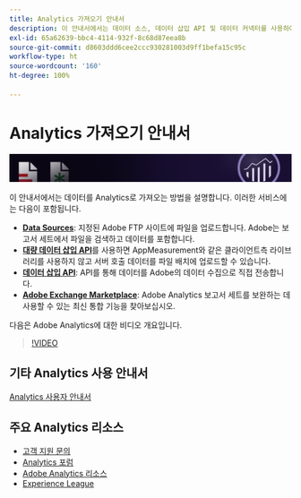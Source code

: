 ```yaml
---
title: Analytics 가져오기 안내서
description: 이 안내서에서는 데이터 소스, 데이터 삽입 API 및 데이터 커넥터를 사용하여 Analytics로 데이터를 가져오는 방법을 설명합니다.
exl-id: 65a62639-bbc4-4114-932f-8c68d87eea8b
source-git-commit: d8603ddd6cee2ccc930281003d9ff1befa15c95c
workflow-type: ht
source-wordcount: '160'
ht-degree: 100%

---
```


# Analytics 가져오기 안내서

![배너](../../assets/doc_banner_import.png)

이 안내서에서는 데이터를 Analytics로 가져오는 방법을 설명합니다. 이러한 서비스에는 다음이 포함됩니다.

* **[Data Sources](c-data-sources/datasrc-home.md)**: 지정된 Adobe FTP 사이트에 파일을 업로드합니다. Adobe는 보고서 세트에서 파일을 검색하고 데이터를 포함합니다.
* **[대량 데이터 삽입 API](/help/import/bulk-data-insertion-api/bulk-data-insert.md)**&#x200B;를 사용하면 AppMeasurement와 같은 클라이언트측 라이브러리를 사용하지 않고 서버 호출 데이터를 파일 배치에 업로드할 수 있습니다.
* **[데이터 삽입 API](c-data-insertion-api/c-data-insertion-api.md)**: API를 통해 데이터를 Adobe의 데이터 수집으로 직접 전송합니다.
* **[Adobe Exchange Marketplace](https://exchange.adobe.com/experiencecloud.analytics.html#product)**: Adobe Analytics 보고서 세트를 보완하는 데 사용할 수 있는 최신 통합 기능을 찾아보십시오.

다음은 Adobe Analytics에 대한 비디오 개요입니다.

>[!VIDEO](https://video.tv.adobe.com/v/27429/?quality=12)

## 기타 Analytics 사용 안내서

[Analytics 사용자 안내서](https://experienceleague.adobe.com/docs/analytics.html?lang=ko-KR)

## 주요 Analytics 리소스

* [고객 지원 문의](https://helpx.adobe.com/kr/contact/enterprise-support.ec.html)
* [Analytics 포럼](https://forums.adobe.com/community/experience-cloud/analytics-cloud/analytics)
* [Adobe Analytics 리소스](https://forums.adobe.com/message/10660755)
* [Experience League](https://landing.adobe.com/experience-league/)
